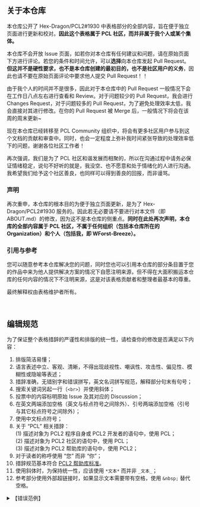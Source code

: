 ## 关于本仓库

本仓库公开了 Hex-Dragon/PCL2#1930 中表格部分的全部内容，旨在便于独立页面进行更新和校对。**因此这个表格属于 PCL 社区，而并非属于我个人或某个集体。**

本仓库不会开放 Issue 页面，如若你对本仓库有任何建议和问题，请在原始页面下方进行评论。若您的条件和时间允许，可以**选择**向本仓库发起 Pull Request。**但这并不是硬性要求，也不是本仓库创建的最初目的，也不是社区用户的义务**，因此也请不要在原始页面评论中要求他人提交 Pull Request！！

由于我个人的时间并不是很多，因此对于本仓库中的 Pull Request 一般情况下会在工作日八点左右进行查看和 Review。对于问题较少的 Pull Request，我会进行 Changes Request，对于问题较多的 Pull Request，为了避免处理效率太低，我会直接对其进行修改。在你的 Pull Request 被 Merge 后，一般情况下将会在该周的周末更新~

现在本仓库已经转移至 PCL Community 组织中，将会有更多社区用户参与到这个文档的贡献和审查中。同时，也会一定程度上弥补我时间紧张导致的处理效率低下的问题，谢谢各位社区工作者！

再次强调，我们是为了 PCL 社区和谐发展而相聚的，所以在沟通过程中请务必保证情绪稳定，说句不好听的就是，我没空、也不愿意和处于情绪化的人进行沟通。我希望我们给予这个社区善良，也同样可以得到善良的回报，而非谩骂。

### 声明

再次重申，本仓库的根本目的为便于独立页面更新，是为了 Hex-Dragon/PCL2#1930 服务的。因此若无必要请不要进行对本文件（即 ABOUT.md）的修改，因为这不是本仓库的侧重点。**同时在此处再次声明，本仓库的全部内容属于 PCL 社区，不属于任何组织（包括本仓库所在的 Organization）和个人（包括我，即 WForst-Breeze）。**

### 引用与参考

您可以随意参考本仓库解决您的问题，同时您也可以引用本仓库的部分条目置于您的作品中来为他人提供解决方案的情况下自愿注明来源，但不得在大面积搬运本仓库的任何内容的情况下不注明来源，这是对该表格贡献者和整理者最基本的尊重。

最终解释权由表格维护者所有。

<br>

## 编辑规范

为了保证整个表格措辞的严谨性和排版的统一性，请检查你的修改是否满足以下内容：
1. 排版简洁易懂；
2. 语言表述中立、客观、清晰，不得出现歧视性、嘲讽性、攻击性、偏见性、模糊性或隐喻等表述；
3. 措辞准确，无错别字和错误拼写，英文名词拼写规范，解释部分句末有句号；
4. 搜索关键词另起一行（`<br>`）并使用斜体；
5. 投票中的内容标明原始 Issue 及其对应的 Discussion；
6. 在英文两端添加空格（英文与标点符号之间除外）、引号两端添加空格（引号与其它标点符号之间除外）；
7. 使用中文标点符号；
8. 关于 “PCL” 相关措辞：  
(1) 描述对象为 PCL2 程序自身或 PCL2 开发者的语句中，使用 PCL；  
(2) 描述对象为 PCL2 社区的语句中，使用 PCL；  
(3) 描述对象为 PCL2 帮助库的语句中，使用 PCL2；  
9. 对于读者的称呼使用 “您” 而非 “你”；
10. 措辞规范基本符合 [PCL2 帮助库标准](https://github.com/LTCatt/PCL2Help/blob/master/%E5%B8%AE%E5%8A%A9/%E6%8F%90%E4%BA%A4%E5%B8%AE%E5%8A%A9%20-%20%E7%BC%96%E5%86%99%E8%A7%84%E8%8C%83.xaml#L35)。
11. 使用斜体时，为保持统一性，应该使用 `*文本*` 而并非 `_文本_`；
12. 参考部分使用外部超链接时，如果显示文本需要带有空格，使用 `&nbsp;` 替代空格。

<details>
<summary>【错误范例】</summary>

- ❌ 要是还是登陆不上去，那你就去用***七根木棍***吧，***要是这都不会，建议你还是别玩了***。
  - *语言表述极不客观，且使用了易使得不知情读者困惑的比喻，并在最后使用了极具攻击性的表述，态度恶劣。*
- ❌ 支持下载***Corseforge***上的地图，语言问题不会制作
  - *拼写错误且大小写不规范；句末未添加句号；英文两端未添加空。*
- ❌ ***PCL2***的底层界面框架 ***(WPF)*** 无法跨系统，要兼容其他系统无异于完全重做，不会制作。
  - *此处描述对象为 PCL2 程序自身，应使用 PCL；括号使用了英文括号。*
- ❌ 加群请在爱发电回复“加群”，更新密钥在爱发电获取请回复 “‘更新’ +识别码” 。
  - *首个引号左侧未添加空格，另一个引号错误地在其与句号的连接处添加了空格。*

</details>
